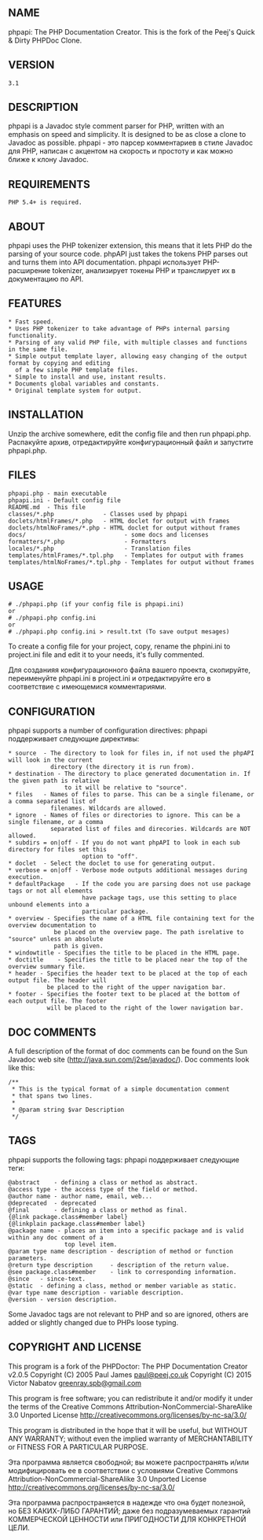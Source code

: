 NAME
----
phpapi: The PHP Documentation Creator.
This is the fork of the Peej's Quick & Dirty PHPDoc Clone.

VERSION
-------
	3.1

DESCRIPTION
-----------
phpapi is a Javadoc style comment parser for PHP, written with an emphasis on speed and simplicity. It
is designed to be as close a clone to Javadoc as possible.
phpapi - это парсер комментариев в стиле Javadoc для PHP, написан с акцентом на скорость и простоту и
как можно ближе к клону Javadoc.

REQUIREMENTS
------------
    PHP 5.4+ is required.

ABOUT
-----
phpapi uses the PHP tokenizer extension, this means that it lets PHP do the parsing of your source
code. phpAPI just takes the tokens PHP parses out and turns them into API documentation.
phpapi использует PHP-расширение tokenizer, анализирует токены PHP и транслирует их в документацию по
API.

FEATURES
--------
    * Fast speed.
    * Uses PHP tokenizer to take advantage of PHPs internal parsing functionality.
    * Parsing of any valid PHP file, with multiple classes and functions in the same file.
    * Simple output template layer, allowing easy changing of the output format by copying and editing
      of a few simple PHP template files.
    * Simple to install and use, instant results.
    * Documents global variables and constants.
    * Original template system for output.

INSTALLATION
------------
Unzip the archive somewhere, edit the config file and then run phpapi.php.
Распакуйте архив, отредактируйте конфигурационный файл и запустите phpapi.php.

FILES
-----
    phpapi.php - main executable
    phpapi.ini - Default config file
    README.md  - This file
    classes/*.php              - Classes used by phpapi
    doclets/htmlFrames/*.php   - HTML doclet for output with frames
    doclets/htmlNoFrames/*.php - HTML doclet for output without frames
    docs/                            - some docs and licenses
    formatters/*.php                 - Formatters
    locales/*.php                    - Translation files
    templates/htmlFrames/*.tpl.php   - Templates for output with frames
    templates/htmlNoFrames/*.tpl.php - Templates for output without frames

USAGE
-----
    # ./phpapi.php (if your config file is phpapi.ini)
    or
	# ./phpapi.php config.ini
    or
    # ./phpapi.php config.ini > result.txt (To save output mesages)

To create a config file for your project, copy, rename the phpini.ini to project.ini file and edit it
to your needs, it's fully commented.

Для созданияя конфигурационного файла вашего проекта, скопируйте, переименуйте phpapi.ini в
project.ini и отредактируйте его в соответствие с имеющемися комментариями.

CONFIGURATION
-------------
phpapi supports a number of configuration directives:
phpapi поддерживает следующие директивы:

    * source  - The directory to look for files in, if not used the phpAPI will look in the current
                directory (the directory it is run from).
    * destination - The directory to place generated documentation in. If the given path is relative
                    to it will be relative to "source".
    * files   - Names of files to parse. This can be a single filename, or a comma separated list of
                filenames. Wildcards are allowed.
    * ignore  - Names of files or directories to ignore. This can be a single filename, or a comma
                separated list of files and direcories. Wildcards are NOT allowed.
    * subdirs = on|off - If you do not want phpAPI to look in each sub directory for files set this
                         option to "off".
    * doclet  - Select the doclet to use for generating output.
    * verbose = on|off - Verbose mode outputs additional messages during execution.
    * defaultPackage   - If the code you are parsing does not use package tags or not all elements
                         have package tags, use this setting to place unbound elements into a
                         particular package.
    * overview - Specifies the name of a HTML file containing text for the overview documentation to
                 be placed on the overview page. The path isrelative to "source" unless an absolute
                 path is given.
    * windowtitle - Specifies the title to be placed in the HTML page.
    * doctitle    - Specifies the title to be placed near the top of the overview summary file.
    * header - Specifies the header text to be placed at the top of each output file. The header will
               be placed to the right of the upper navigation bar.
    * footer - Specifies the footer text to be placed at the bottom of each output file. The footer
               will be placed to the right of the lower navigation bar.

DOC COMMENTS
------------
A full description of the format of doc comments can be found on the Sun Javadoc web site
(http://java.sun.com/j2se/javadoc/). Doc comments look like this:

	/**
	 * This is the typical format of a simple documentation comment
	 * that spans two lines.
	 *
	 * @param string $var Description
	 */

TAGS
----
phpapi supports the following tags:
phpapi поддерживает следующие теги:

	@abstract    - defining a class or method as abstract.
	@access type - the access type of the field or method.
	@author name - author name, email, web...
	@deprecated  - deprecated
	@final       - defining a class or method as final.
	{@link package.class#member label}
	{@linkplain package.class#member label}
	@package name - places an item into a specific package and is valid within any doc comment of a
                    top level item.
	@param type name description - description of method or function parameters.
	@return type description     - description of the return value.
	@see package.class#member    - link to corresponding information.
	@since   - since-text.
	@static  - defining a class, method or member variable as static.
	@var type name description - variable description.
	@version - version description.

Some Javadoc tags are not relevant to PHP and so are ignored, others are added or slightly changed due
to PHPs loose typing.

COPYRIGHT AND LICENSE
---------------------
This program is a fork of the PHPDoctor: The PHP Documentation Creator v2.0.5
Copyright (C) 2005 Paul James <paul@peej.co.uk>
Copyright (C) 2015 Victor Nabatov <greenray.spb@gmail.com>

This program is free software; you can redistribute it and/or modify it under the terms of the
Creative Commons Attribution-NonCommercial-ShareAlike 3.0 Unported License
<http://creativecommons.org/licenses/by-nc-sa/3.0/>

This program is distributed in the hope that it will be useful, but WITHOUT ANY WARRANTY; without
even the implied warranty of MERCHANTABILITY or FITNESS FOR A PARTICULAR PURPOSE.

Эта программа является свободной; вы можете распространять и/или модифицировать ее в соответствии
с условиями Creative Commons Attribution-NonCommercial-ShareAlike 3.0 Unported License
<http://creativecommons.org/licenses/by-nc-sa/3.0/>

Эта программа распространяется в надежде что она будет полезной, но БЕЗ КАКИХ-ЛИБО ГАРАНТИЙ; даже
без подразумеваемых гарантий КОММЕРЧЕСКОЙ ЦЕННОСТИ или ПРИГОДНОСТИ ДЛЯ КОНКРЕТНОЙ ЦЕЛИ.
